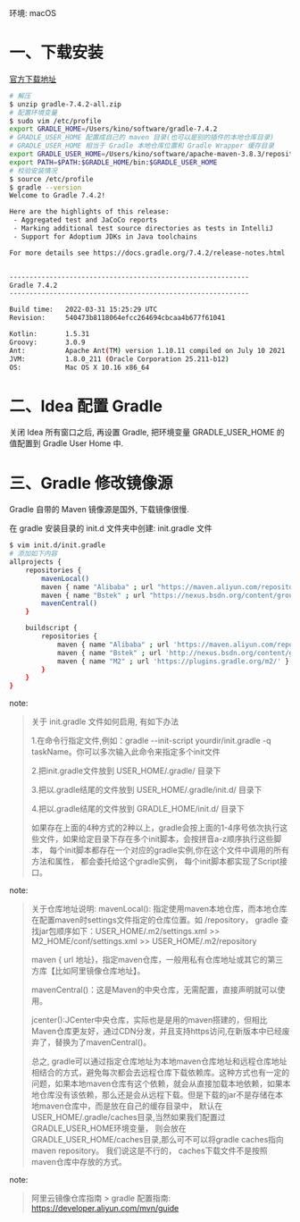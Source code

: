 






环境: macOS


# 一、下载安装
[官方下载地址](https://gradle.org/releases/)


```bash
# 解压
$ unzip gradle-7.4.2-all.zip
# 配置环境变量
$ sudo vim /etc/profile
export GRADLE_HOME=/Users/kino/software/gradle-7.4.2
# GRADLE_USER_HOME 配置成自己的 maven 目录(也可以是别的插件的本地仓库目录)
# GRADLE_USER_HOME 相当于 Gradle 本地仓库位置和 Gradle Wrapper 缓存目录
export GRADLE_USER_HOME=/Users/kino/software/apache-maven-3.8.3/repository
export PATH=$PATH:$GRADLE_HOME/bin:$GRADLE_USER_HOME
# 校验安装情况
$ source /etc/profile
$ gradle --version
Welcome to Gradle 7.4.2!

Here are the highlights of this release:
 - Aggregated test and JaCoCo reports
 - Marking additional test source directories as tests in IntelliJ
 - Support for Adoptium JDKs in Java toolchains

For more details see https://docs.gradle.org/7.4.2/release-notes.html


------------------------------------------------------------
Gradle 7.4.2
------------------------------------------------------------

Build time:   2022-03-31 15:25:29 UTC
Revision:     540473b8118064efcc264694cbcaa4b677f61041

Kotlin:       1.5.31
Groovy:       3.0.9
Ant:          Apache Ant(TM) version 1.10.11 compiled on July 10 2021
JVM:          1.8.0_211 (Oracle Corporation 25.211-b12)
OS:           Mac OS X 10.16 x86_64
```

# 二、Idea 配置 Gradle
关闭 Idea 所有窗口之后, 再设置 Gradle, 把环境变量 GRADLE_USER_HOME 的值配置到 Gradle User Home 中.

# 三、Gradle 修改镜像源
Gradle 自带的 Maven 镜像源是国外, 下载镜像很慢.

在 gradle 安装目录的 init.d 文件夹中创建: init.gradle 文件
```bash
$ vim init.d/init.gradle
# 添加如下内容
allprojects {
    repositories {
        mavenLocal()
        maven { name "Alibaba" ; url "https://maven.aliyun.com/repository/public" }
        maven { name "Bstek" ; url "https://nexus.bsdn.org/content/groups/public/"}
        mavenCentral()
    }

    buildscript { 
        repositories { 
            maven { name "Alibaba" ; url 'https://maven.aliyun.com/repository/public' }
            maven { name "Bstek" ; url 'http://nexus.bsdn.org/content/groups/public/' }
            maven { name "M2" ; url 'https://plugins.gradle.org/m2/' }
        }
    }
}
```

note:
> 关于 init.gradle 文件如何启用, 有如下办法
> 
> 1.在命令行指定文件,例如：gradle --init-script yourdir/init.gradle -q taskName。你可以多次输入此命令来指定多个init文件
> 
> 2.把init.gradle文件放到 USER_HOME/.gradle/ 目录下
>
> 3.把以.gradle结尾的文件放到 USER_HOME/.gradle/init.d/ 目录下
>
> 4.把以.gradle结尾的文件放到 GRADLE_HOME/init.d/ 目录下
>
> 如果存在上面的4种方式的2种以上，gradle会按上面的1-4序号依次执行这些文件，如果给定目录下存在多个init脚本，会按拼音a-z顺序执行这些脚本， 每个init脚本都存在一个对应的gradle实例,你在这个文件中调用的所有方法和属性， 都会委托给这个gradle实例， 每个init脚本都实现了Script接口。

note:
> 关于仓库地址说明:
> mavenLocal(): 指定使用maven本地仓库，而本地仓库在配置maven时settings文件指定的仓库位置。如 /repository， gradle 查找jar包顺序如下：USER_HOME/.m2/settings.xml >> M2_HOME/conf/settings.xml >> USER_HOME/.m2/repository
> 
> maven { url 地址}，指定maven仓库，一般用私有仓库地址或其它的第三方库【比如阿里镜像仓库地址】。
> 
> mavenCentral()：这是Maven的中央仓库，无需配置，直接声明就可以使用。
> 
> jcenter():JCenter中央仓库，实际也是是用的maven搭建的，但相比Maven仓库更友好，通过CDN分发，并且支持https访问,在新版本中已经废弃了，替换为了mavenCentral()。
> 
> 总之, gradle可以通过指定仓库地址为本地maven仓库地址和远程仓库地址相结合的方式，避免每次都会去远程仓库下载依赖库。这种方式也有一定的问题，如果本地maven仓库有这个依赖，就会从直接加载本地依赖，如果本地仓库没有该依赖，那么还是会从远程下载。但是下载的jar不是存储在本地maven仓库中，而是放在自己的缓存目录中， 默认在 USER_HOME/.gradle/caches目录,当然如果我们配置过GRADLE_USER_HOME环境变量， 则会放在GRADLE_USER_HOME/caches目录,那么可不可以将gradle caches指向maven repository。 我们说这是不行的， caches下载文件不是按照maven仓库中存放的方式。

note:
> 阿里云镜像仓库指南 > gradle 配置指南: https://developer.aliyun.com/mvn/guide
















